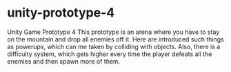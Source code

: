 # unity-prototype-4
Unity Game Prototype 4
This prototype is an arena where you have to stay on the mountain and drop all enemies off it. Here are introduced such things as powerups, which can me taken by colliding with objects. Also, there is a difficulty system, which gets higher every time the player defeats all the enemies and then spawn more of them.
